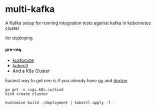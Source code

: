 # multi-kafka

A Kafka setup for running integration tests against kafka in kubernetes cluster

for deploying

#### pre-req

- [kustomize]
- [kubectl]
- And a K8s Cluster

Easiest way to get one is if you already have [go] and [docker]

```shell
go get -u sigs.k8s.io/kind
kind create cluster
```

```shell
kustomize build ./deployment | kubectl apply -f -
```

<!--links-->
[go]: https://golang.org/
[docker]: https://www.docker.com/
[kustomize]: https://github.com/kubernetes-sigs/kustomize
[kubectl]: https://kubernetes.io/docs/tasks/tools/install-kubectl